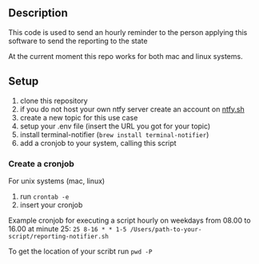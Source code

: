 ## Description

This code is used to send an hourly reminder to the person applying this software to send the reporting to the state

At the current moment this repo works for both mac and linux systems.

## Setup

1. clone this repository
2. if you do not host your own ntfy server create an account on [ntfy.sh](ntfy.sh)
3. create a new topic for this use case
4. setup your .env file (insert the URL you got for your topic)
5. install terminal-notifier (`brew install terminal-notifier`)
6. add a cronjob to your system, calling this script

### Create a cronjob

For unix systems (mac, linux)

1. run `crontab -e`
2. insert your cronjob

Example cronjob for executing a script hourly on weekdays from 08.00 to 16.00 at minute 25:
`25 8-16 * * 1-5 /Users/path-to-your-script/reporting-notifier.sh`

To get the location of your scribt run `pwd -P`
